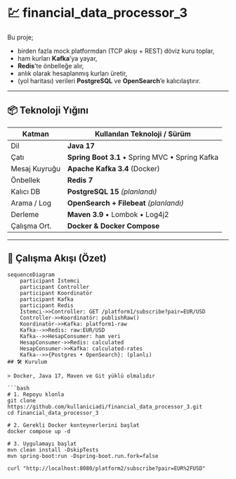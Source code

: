# 💹 financial_data_processor_3

Bu proje;

* birden fazla mock platformdan (TCP akışı + REST) döviz kuru toplar,
* ham kurları **Kafka**’ya yayar,
* **Redis**’te önbelleğe alır,
* anlık olarak hesaplanmış kurları üretir,
* (yol haritası) verileri **PostgreSQL** ve **OpenSearch**’e kalıcılaştırır.

---

## 📦 Teknoloji Yığını

| Katman | Kullanılan Teknoloji / Sürüm |
|--------|-----------------------------|
| Dil | **Java 17** |
| Çatı | **Spring Boot 3.1** • Spring MVC • Spring Kafka |
| Mesaj Kuyruğu | **Apache Kafka 3.4** (Docker) |
| Önbellek | **Redis 7** |
| Kalıcı DB | **PostgreSQL 15** *(planlandı)* |
| Arama / Log | **OpenSearch + Filebeat** *(planlandı)* |
| Derleme | **Maven 3.9** • Lombok • Log4j2 |
| Çalışma Ort. | **Docker & Docker Compose** |

---

## 🔁 Çalışma Akışı (Özet)

```mermaid
sequenceDiagram
    participant İstemci
    participant Controller
    participant Koordinatör
    participant Kafka
    participant Redis
    İstemci->>Controller: GET /platform1/subscribe?pair=EUR/USD
    Controller->>Koordinatör: publishRaw()
    Koordinatör->>Kafka: platform1-raw
    Kafka-->>Redis: raw:EUR/USD
    Kafka-->>HesapConsumer: ham veri
    HesapConsumer->>Redis: calculated
    HesapConsumer->>Kafka: calculated-rates
    Kafka-->>{Postgres • OpenSearch}: (planlı)
## 🛠 Kurulum

> Docker, Java 17, Maven ve Git yüklü olmalıdır

```bash
# 1. Repoyu klonla
git clone https://github.com/kullaniciadi/financial_data_processor_3.git
cd financial_data_processor_3

# 2. Gerekli Docker konteynerlerini başlat
docker compose up -d

# 3. Uygulamayı başlat
mvn clean install -DskipTests
mvn spring-boot:run -Dspring-boot.run.fork=false

curl "http://localhost:8080/platform2/subscribe?pair=EUR%2FUSD"
